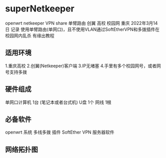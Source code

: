 # superNetkeeper
openwrt netkeeper VPN share  单臂路由 创翼 高校 校园网 重庆
2022年3月14日
记录
使用单臂路由(单网口)，且不使用VLAN通过SoftEtherVPN和多拨插件在校园网内乱杀
有缘出教程
## 适用环境
1.重庆高校
2.创翼(Netkeeper)客户端
3.IP无堵塞
4.手里有多个校园网号，或者网号支持多拨
## 硬件组成
单网口计算机 1台  (笔记本或者台式机)
U盘 1个
网线 1根
## 必备软件
openwrt 系统
多线多拨 插件
SoftEther VPN 服务器软件
## 网络拓扑图
